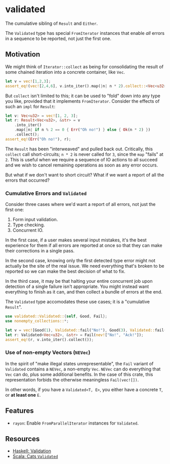 # validated

<!-- cargo-rdme start -->

The cumulative sibling of `Result` and `Either`.

The `Validated` type has special `FromIterator` instances that enable
_all_ errors in a sequence to be reported, not just the first one.

## Motivation

We might think of `Iterator::collect` as being for consolidating the
result of some chained iteration into a concrete container, like `Vec`.

```rust
let v = vec![1,2,3];
assert_eq!(vec![2,4,6], v.into_iter().map(|n| n * 2).collect::<Vec<u32>>());
```

But `collect` isn't limited to this; it can be used to "fold" down into any
type you like, provided that it implements `FromIterator`. Consider the
effects of such an `impl` for `Result`:

```rust
let v: Vec<u32> = vec![1, 2, 3];
let r: Result<Vec<u32>, &str> = v
    .into_iter()
    .map(|n| if n % 2 == 0 { Err("Oh no!") } else { Ok(n * 2) })
    .collect();
assert_eq!(Err("Oh no!"), r);
```

The `Result` has been "interweaved" and pulled back out. Critically, this
`collect` call short-circuits; `n * 2` is never called for `3`, since the
`map` "fails" at `2`. This is useful when we require a sequence of IO
actions to all succeed and we wish to cancel remaining operations as soon
as any error occurs.

But what if we don't want to short circuit? What if we want a report of all
the errors that occurred?

### Cumulative Errors and `Validated`

Consider three cases where we'd want a report of all errors, not just the
first one:

1. Form input validation.
2. Type checking.
3. Concurrent IO.

In the first case, if a user makes several input mistakes, it's the best
experience for them if all errors are reported at once so that they can make
their corrections in a single pass.

In the second case, knowing only the first detected type error might not
actually be the site of the real issue. We need everything that's broken to
be reported so we can make the best decision of what to fix.

In the third case, it may be that halting your entire concurrent job upon
detection of a single failure isn't appropriate. You might instead want
everything to finish as it can, and then collect a bundle of errors at the
end.

The `Validated` type accomodates these use cases; it is a "cumulative `Result`".

```rust
use validated::Validated::{self, Good, Fail};
use nonempty_collections::*;

let v = vec![Good(1), Validated::fail("No!"), Good(3), Validated::fail("Ack!")];
let r: Validated<Vec<u32>, &str> = Fail(nev!["No!", "Ack!"]);
assert_eq!(r, v.into_iter().collect());
```

### Use of non-empty Vectors (`NEVec`)

In the spirit of "make illegal states unrepresentable", the `Fail` variant
of `Validated` contains a `NEVec`, a non-empty `Vec`. `NEVec` can do
everything that `Vec` can do, plus some additional benefits. In the case of
this crate, this representation forbids the otherwise meaningless `Fail(vec![])`.

In other words, if you have a `Validated<T, E>`, you either have a concrete
`T`, or **at least one** `E`.

## Features

- `rayon`: Enable `FromParallelIterator` instances for `Validated`.

## Resources

- [Haskell: Validation][haskell]
- [Scala: Cats `Validated`][cats]

[haskell]: https://hackage.haskell.org/package/validation
[cats]: https://typelevel.org/cats/datatypes/validated.html

<!-- cargo-rdme end -->

